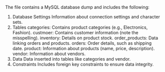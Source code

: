 The file contains a MySQL database dump and includes the following:

1. Database Settings
Information about connection settings and character sets.
2. Tables
categories: Contains product categories (e.g., Electronics, Fashion).
custmoer: Contains customer information (note the misspelling).
inventory: Details on product stock.
order_products: Data linking orders and products.
orders: Order details, such as shipping date.
product: Information about products (name, price, description).
vendor: Information about vendors.
3. Data
Data inserted into tables like categories and vendor.
4. Constraints
Includes foreign key constraints to ensure data integrity.

